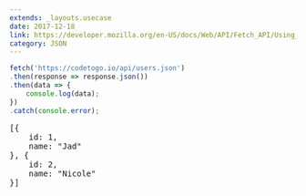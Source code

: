 ```yaml
---
extends: _layouts.usecase
date: 2017-12-18
link: https://developer.mozilla.org/en-US/docs/Web/API/Fetch_API/Using_Fetch
category: JSON
---
```



```javascript
fetch('https://codetogo.io/api/users.json')
.then(response => response.json())
.then(data => {
    console.log(data);
})
.catch(console.error);
```
<pre class="output">
[{
    id: 1,
    name: "Jad"
}, {
    id: 2,
    name: "Nicole"
}]
</pre>
